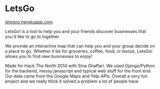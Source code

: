 LetsGo
======
[letsgoo.herokuapp.com](http://letsgoo.herokuapp.com)

LetsGo! is a tool to help you and your friends discover businesses that you'd like to go to together.

We provide an interactive map that can help you and your group decide on a place to go. Whether it be for groceries, coffee, food, or booze, LetsGo! allows you to find new businesses to enjoy!

Made for Hack The North 2014 with Sina Ghaffari. We used Django/Python for the backend, messy javascript and typical web stuff for the front end. Our data came from the Google Maps and Yelp APIs. Overall a very fun project and we really think it solved a problem a lot of people have.

